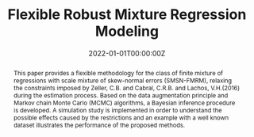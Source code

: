 ---
title: "Flexible Robust Mixture Regression Modeling"
authors:
- admin
- Carlos Antonio Abanto-Valle
date: "2022-01-01T00:00:00Z"
#doi: "10.1353/eco.2020.0009"

abstract: This paper provides a flexible methodology for the class of finite mixture of regressions with scale mixture of skew-normal errors (SMSN-FMRM), relaxing the constraints imposed by Zeller, C.B. and Cabral, C.R.B. and Lachos, V.H.(2016) during the estimation process. Based on the data augmentation principle and Markov chain Monte Carlo (MCMC) algorithms, a Bayesian inference procedure is developed. A simulation study is implemented in order to understand the possible effects caused by the restrictions and an example with a well known dataset illustrates the performance of the proposed methods.

# Publication type.
# Legend: 0 = Uncategorized; 1 = Conference paper; 2 = Journal article;
# 3 = Preprint / Working Paper; 4 = Report; 5 = Book; 6 = Book section;
# 7 = Thesis; 8 = Patent
publication_types: ["2"]

# Publication name and optional abbreviated publication name.
publication: "*REVSTAT, Statistical Journal, 20*(1), 101-115"
publication_short: ""

#tags:
#- Source Themes
#featured: false

#links:
#- name: ""
#  url: ""
#url_pdf: http://arxiv.org/pdf/1512.04133v1
url_code: 'https://github.com/marcuslavagnole/Paper_REVSTAT'
#url_dataset: ''
#url_poster: ''
#url_project: ''
#url_slides: ''
#url_source: ''
#url_video: ''
---